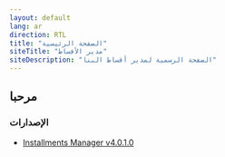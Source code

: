 ```yaml
---
layout: default
lang: ar
direction: RTL
title: "الصفحة الرئيسية"
siteTitle: "مدير الأفساط"
siteDescription: "الصفحة الرسمية لمدير أقساط البنا"
---
```



## مرحبا

### الإصدارات 

* [Installments Manager v4.0.1.0](https://github.com/AlBannaTechno/InstallmentsManagerProject/releases/download/v4.0.1.0/InstallmentsManager-v4.0.1.0.exe)
